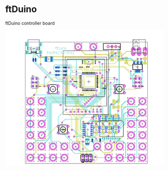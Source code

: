 # ftDuino
ftDuino controller board

![ftDuino](https://github.com/mr-kubikus/ftDuino/blob/master/ftduino.png)
